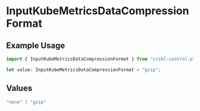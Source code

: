 # InputKubeMetricsDataCompressionFormat

## Example Usage

```typescript
import { InputKubeMetricsDataCompressionFormat } from "cribl-control-plane/models";

let value: InputKubeMetricsDataCompressionFormat = "gzip";
```

## Values

```typescript
"none" | "gzip"
```